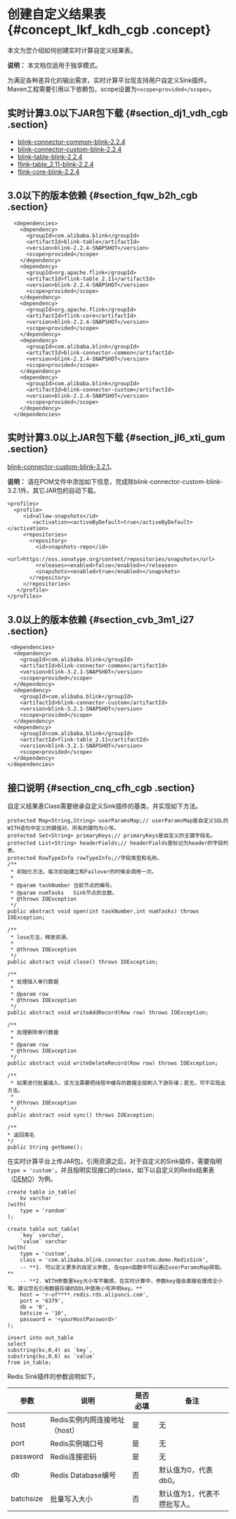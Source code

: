 # 创建自定义结果表 {#concept_lkf_kdh_cgb .concept}

本文为您介绍如何创建实时计算自定义结果表。

**说明：** 本文档仅适用于独享模式。

为满足各种差异化的输出需求，实时计算平台现支持用户自定义Sink插件。Maven工程需要引用以下依赖包，scope设置为`<scope>provided</scope>`。

## 实时计算3.0以下JAR包下载 {#section_dj1_vdh_cgb .section}

-   [blink-connector-common-blink-2.2.4](http://docs-aliyun.cn-hangzhou.oss.aliyun-inc.com/assets/attach/99987/cn_zh/1544614396864/blink-connector-custom-blink-2.2.4.jar)
-   [blink-connector-custom-blink-2.2.4](http://docs-aliyun.cn-hangzhou.oss.aliyun-inc.com/assets/attach/99987/cn_zh/1544614508576/blink-connector-common-blink-2.2.4.jar)
-   [blink-table-blink-2.2.4](http://docs-aliyun.cn-hangzhou.oss.aliyun-inc.com/assets/attach/99987/cn_zh/1544614551435/blink-table-blink-2.2.4.jar)
-   [flink-table\_2.11-blink-2.2.4](http://docs-aliyun.cn-hangzhou.oss.aliyun-inc.com/assets/attach/99987/cn_zh/1544614593263/flink-table_2.11-blink-2.2.4-20181102.033727-1.jar)
-   [flink-core-blink-2.2.4](http://docs-aliyun.cn-hangzhou.oss.aliyun-inc.com/assets/attach/99987/cn_zh/1547195750660/flink-core-blink-2.2.4.jar)

## 3.0以下的版本依赖 {#section_fqw_b2h_cgb .section}

``` {#codeblock_5y5_lc6_12i .language-java}
  <dependencies>
    <dependency>
      <groupId>com.alibaba.blink</groupId>
      <artifactId>blink-table</artifactId>
      <version>blink-2.2.4-SNAPSHOT</version>
      <scope>provided</scope>
    </dependency>
    <dependency>
      <groupId>org.apache.flink</groupId>
      <artifactId>flink-table_2.11</artifactId>
      <version>blink-2.2.4-SNAPSHOT</version>
      <scope>provided</scope>
    </dependency>
    <dependency>
      <groupId>org.apache.flink</groupId>
      <artifactId>flink-core</artifactId>
      <version>blink-2.2.4-SNAPSHOT</version>
      <scope>provided</scope>
    </dependency>
    <dependency>
      <groupId>com.alibaba.blink</groupId>
      <artifactId>blink-connector-common</artifactId>
      <version>blink-2.2.4-SNAPSHOT</version>
      <scope>provided</scope>
    </dependency>
    <dependency>
      <groupId>com.alibaba.blink</groupId>
      <artifactId>blink-connector-custom</artifactId>
      <version>blink-2.2.4-SNAPSHOT</version>
      <scope>provided</scope>
    </dependency>
  </dependencies>
```

## 实时计算3.0以上JAR包下载 {#section_jl6_xti_gum .section}

 [blink-connector-custom-blink-3.2.1](http://docs-aliyun.cn-hangzhou.oss.aliyun-inc.com/assets/attach/99987/cn_zh/1559663345940/blink-connector-custom-blink-3.2.1.jar)。

**说明：** 请在POM文件中添加如下信息，完成除blink-connector-custom-blink-3.2.1外，其它JAR包的自动下载。

``` {#codeblock_w15_i69_awr}
<profiles>
  <profile>
     <id>allow-snapshots</id>
        <activation><activeByDefault>true</activeByDefault></activation>
     <repositories>
       <repository>
         <id>snapshots-repo</id>
         <url>https://oss.sonatype.org/content/repositories/snapshots</url>
         <releases><enabled>false</enabled></releases>
         <snapshots><enabled>true</enabled></snapshots>
       </repository>
     </repositories>
   </profile>
</profiles>
```

## 3.0以上的版本依赖 {#section_cvb_3m1_i27 .section}

``` {#codeblock_w7i_dy7_o62 .language-java}
 <dependencies>
  <dependency>
    <groupId>com.alibaba.blink</groupId>
    <artifactId>blink-connector-common</artifactId>
    <version>blink-3.2.1-SNAPSHOT</version>
    <scope>provided</scope>
  </dependency>
  <dependency>
    <groupId>com.alibaba.blink</groupId>
    <artifactId>blink-connector-custom</artifactId>
    <version>blink-3.2.1-SNAPSHOT</version>
    <scope>provided</scope>
  </dependency>
  <dependency>
    <groupId>com.alibaba.blink</groupId>
    <artifactId>flink-table_2.11</artifactId>
    <version>blink-3.2.1-SNAPSHOT</version>
    <scope>provided</scope>
  </dependency>
</dependencies>
```

## 接口说明 {#section_cnq_cfh_cgb .section}

自定义结果表Class需要继承自定义Sink插件的基类，并实现如下方法。

``` {#codeblock_nro_ci5_buw .language-java}
protected Map<String,String> userParamsMap;// userParamsMap是自定义SQL的WITH语句中定义的键值对，所有的键均为小写。
protected Set<String> primaryKeys;// primaryKeys是自定义的主键字段名。
protected List<String> headerFields;// headerFields是标记为header的字段列表。
protected RowTypeInfo rowTypeInfo;//字段类型和名称。
/**
 * 初始化方法。每次初始建立和Failover的时候会调用一次。
 * 
 * @param taskNumber 当前节点的编号。
 * @param numTasks   Sink节点的总数。
 * @throws IOException
 */
public abstract void open(int taskNumber,int numTasks) throws IOException;

/**
 * lose方法，释放资源。
 *
 * @throws IOException
 */
public abstract void close() throws IOException;

/**
 * 处理插入单行数据
 *
 * @param row
 * @throws IOException
 */
public abstract void writeAddRecord(Row row) throws IOException;

/**
 * 处理删除单行数据
 *
 * @param row
 * @throws IOException
 */
public abstract void writeDeleteRecord(Row row) throws IOException;

/**
 * 如果进行批量插入，该方法需要把线程中缓存的数据全部刷入下游存储；若无，可不实现此方法。
 *
 * @throws IOException
 */
public abstract void sync() throws IOException;

/** 
* 返回类名 
*/ 
public String getName();
```

在实时计算平台上传JAR包，引用资源之后，对于自定义的Sink插件，需要指明`type = 'custom'`，并且指明实现接口的class，如下以自定义的Redis结果表（[DEMO](http://docs-aliyun.cn-hangzhou.oss.aliyun-inc.com/assets/attach/110869/cn_zh/1552549477388/customsink_redis.tar.gz)）为例。

``` {#codeblock_ciy_zab_c0b .language-sql}
create table in_table(
    kv varchar 
)with(
    type = 'random'
);

create table out_table(
    `key` varchar,
    `value` varchar
)with(
    type = 'custom',
    class = 'com.alibaba.blink.connector.custom.demo.RedisSink',
    -- **1. 可以定义更多的自定义参数, 在open函数中可以通过userParamsMap获取。** 
    -- **2. WITH参数里key大小写不敏感，在实时计算中，参数key值会直接处理成全小写。建议您在引用数据存储的DDL中使用小写声明key。**
    host = 'r-uf****.redis.rds.aliyuncs.com',
    port = '6379',
    db = '0',
    batsize = '10',
    password = '<yourHostPassword>'
);

insert into out_table
select
substring(kv,0,4) as `key`,
substring(kv,0,6) as `value`
from in_table;
```

Redis Sink插件的参数说明如下。

|参数|说明|是否必填|备注|
|--|--|----|--|
|host|Redis实例内网连接地址（host）|是|无|
|port|Redis实例端口号|是|无|
|password|Redis连接密码|是|无|
|db|Redis Database编号|否|默认值为0，代表db0。|
|batchsize|批量写入大小|否|默认值为1，代表不攒批写入。|


